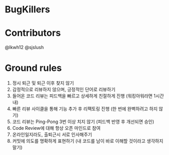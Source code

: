 # BugKillers

# Contributors
@lkwh12
@sjslush

# Ground rules
1. 정시 퇴근 및 퇴근 이후 찾지 않기
2. 감정적으로 리뷰하지 않으며, 긍정적인 단어로 리뷰하기
3. 들어온 코드 리뷰는 피드백을 빠르고 상세하게 친절하게 진행 (워킹아워라면 1시간내)
4. 빠른 리뷰 사이클을 통해 기능 추가 후 리팩토링 진행 (한 번에 완벽하려고 하지 않기)
5. 코드 리뷰는 Ping-Pong 3번 이상 치지 않기 (피드백 반영 후 개선되면 승인)
6. Code Review에 대해 항상 오픈 마인드로 참여
7. 온라인일지라도, 출퇴근시 서로 인사해주기
8. 커밋에 의도를 명확하게 표현하기 (내 코드를 남이 바로 이해할 것이라고 생각하지 말기)
